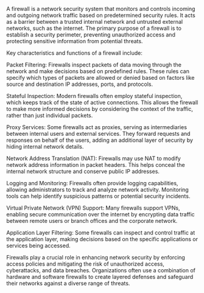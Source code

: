A firewall is a network security system that monitors and controls incoming and outgoing network traffic based on predetermined security rules. It acts as a barrier between a trusted internal network and untrusted external networks, such as the internet. The primary purpose of a firewall is to establish a security perimeter, preventing unauthorized access and protecting sensitive information from potential threats.

Key characteristics and functions of a firewall include:

Packet Filtering: Firewalls inspect packets of data moving through the network and make decisions based on predefined rules. These rules can specify which types of packets are allowed or denied based on factors like source and destination IP addresses, ports, and protocols.

Stateful Inspection: Modern firewalls often employ stateful inspection, which keeps track of the state of active connections. This allows the firewall to make more informed decisions by considering the context of the traffic, rather than just individual packets.

Proxy Services: Some firewalls act as proxies, serving as intermediaries between internal users and external services. They forward requests and responses on behalf of the users, adding an additional layer of security by hiding internal network details.

Network Address Translation (NAT): Firewalls may use NAT to modify network address information in packet headers. This helps conceal the internal network structure and conserve public IP addresses.

Logging and Monitoring: Firewalls often provide logging capabilities, allowing administrators to track and analyze network activity. Monitoring tools can help identify suspicious patterns or potential security incidents.

Virtual Private Network (VPN) Support: Many firewalls support VPNs, enabling secure communication over the internet by encrypting data traffic between remote users or branch offices and the corporate network.

Application Layer Filtering: Some firewalls can inspect and control traffic at the application layer, making decisions based on the specific applications or services being accessed.

Firewalls play a crucial role in enhancing network security by enforcing access policies and mitigating the risk of unauthorized access, cyberattacks, and data breaches. Organizations often use a combination of hardware and software firewalls to create layered defenses and safeguard their networks against a diverse range of threats.
